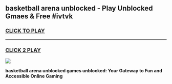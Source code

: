 
## basketball arena unblocked - Play Unblocked Gmaes & Free #ivtvk
<h3>
<a href="https://news.freeplayer.one?title=basketball_arena_unblocked&ref=24F">CLICK TO PLAY</a></h3>
<hr>

<h3>
<a href="https://news.freeplayer.one?title=basketball_arena_unblocked&ref=24F">CLICK 2 PLAY</a>
  
</h3>

<a href="https://news.freeplayer.one?title=basketball_arena_unblocked&ref=24F/"><img src="https://clearcache.store/games.png"></a>


**basketball arena unblocked games unblocked: Your Gateway to Fun and Accessible Online Gaming**

